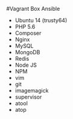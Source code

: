 #Vagrant Box Ansible

- Ubuntu 14 (trusty64)
- PHP 5.6
- Composer
- Nginx
- MySQL
- MongoDB
- Redis
- Node JS
- NPM
- vim 
- git
- imagemagick
- supervisor
- atool
- atop 